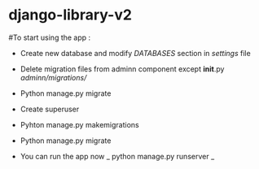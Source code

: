 # django-library-v2

#To start using the app :

- Create new database and modify _DATABASES_ section in _settings_ file

- Delete migration files from adminn component except **init**.py _adminn/migrations/_

- Python manage.py migrate

- Create superuser

- Pyhton manage.py makemigrations

- Python manage.py migrate

- You can run the app now _ python manage.py runserver _
